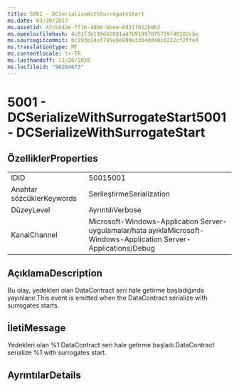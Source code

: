 ```yaml
---
title: 5001 - DCSerializeWithSurrogateStart
ms.date: 03/30/2017
ms.assetid: 42cb442e-ff16-4809-bbee-6d31f012b9b2
ms.openlocfilehash: 4c01f3e199d42001a47b91997075719f48102cbe
ms.sourcegitcommit: bc293b14af795e0e999e3304dd40c0222cf2ffe4
ms.translationtype: MT
ms.contentlocale: tr-TR
ms.lasthandoff: 11/26/2020
ms.locfileid: "96284673"
---
```

# <a name="5001---dcserializewithsurrogatestart"></a><span data-ttu-id="3948c-102">5001 - DCSerializeWithSurrogateStart</span><span class="sxs-lookup"><span data-stu-id="3948c-102">5001 - DCSerializeWithSurrogateStart</span></span>

## <a name="properties"></a><span data-ttu-id="3948c-103">Özellikler</span><span class="sxs-lookup"><span data-stu-id="3948c-103">Properties</span></span>  
  
|||  
|-|-|  
|<span data-ttu-id="3948c-104">ID</span><span class="sxs-lookup"><span data-stu-id="3948c-104">ID</span></span>|<span data-ttu-id="3948c-105">5001</span><span class="sxs-lookup"><span data-stu-id="3948c-105">5001</span></span>|  
|<span data-ttu-id="3948c-106">Anahtar sözcükler</span><span class="sxs-lookup"><span data-stu-id="3948c-106">Keywords</span></span>|<span data-ttu-id="3948c-107">Serileştirme</span><span class="sxs-lookup"><span data-stu-id="3948c-107">Serialization</span></span>|  
|<span data-ttu-id="3948c-108">Düzey</span><span class="sxs-lookup"><span data-stu-id="3948c-108">Level</span></span>|<span data-ttu-id="3948c-109">Ayrıntılı</span><span class="sxs-lookup"><span data-stu-id="3948c-109">Verbose</span></span>|  
|<span data-ttu-id="3948c-110">Kanal</span><span class="sxs-lookup"><span data-stu-id="3948c-110">Channel</span></span>|<span data-ttu-id="3948c-111">Microsoft-Windows-Application Server-uygulamalar/hata ayıkla</span><span class="sxs-lookup"><span data-stu-id="3948c-111">Microsoft-Windows-Application Server-Applications/Debug</span></span>|  
  
## <a name="description"></a><span data-ttu-id="3948c-112">Açıklama</span><span class="sxs-lookup"><span data-stu-id="3948c-112">Description</span></span>  

 <span data-ttu-id="3948c-113">Bu olay, yedekleri olan DataContract seri hale getirme başladığında yayınlanır.</span><span class="sxs-lookup"><span data-stu-id="3948c-113">This event is emitted when the DataContract serialize with surrogates starts.</span></span>  
  
## <a name="message"></a><span data-ttu-id="3948c-114">İleti</span><span class="sxs-lookup"><span data-stu-id="3948c-114">Message</span></span>  

 <span data-ttu-id="3948c-115">Yedekleri olan %1 DataContract seri hale getirme başladı.</span><span class="sxs-lookup"><span data-stu-id="3948c-115">DataContract serialize %1 with surrogates start.</span></span>  
  
## <a name="details"></a><span data-ttu-id="3948c-116">Ayrıntılar</span><span class="sxs-lookup"><span data-stu-id="3948c-116">Details</span></span>
